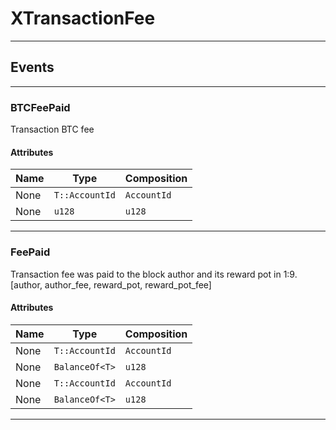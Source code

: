 
# XTransactionFee

---------
## Events

---------
### BTCFeePaid
Transaction BTC fee
#### Attributes
| Name | Type | Composition
| -------- | -------- | -------- |
| None | `T::AccountId` | ```AccountId```
| None | `u128` | ```u128```

---------
### FeePaid
Transaction fee was paid to the block author and its reward pot in 1:9.
[author, author_fee, reward_pot, reward_pot_fee]
#### Attributes
| Name | Type | Composition
| -------- | -------- | -------- |
| None | `T::AccountId` | ```AccountId```
| None | `BalanceOf<T>` | ```u128```
| None | `T::AccountId` | ```AccountId```
| None | `BalanceOf<T>` | ```u128```

---------